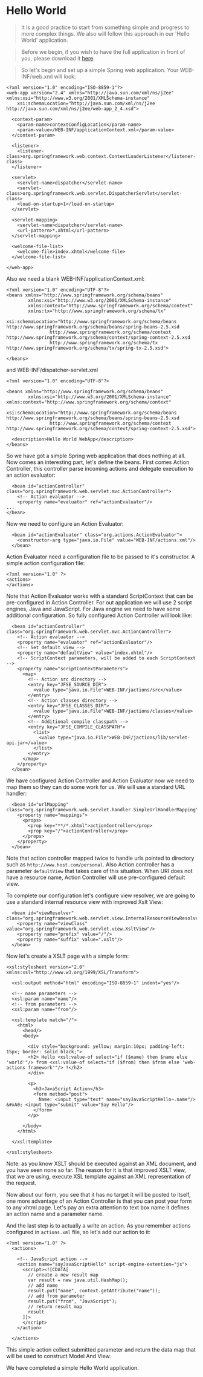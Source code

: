 # Hello World #

> It is a good practice to start from something simple and progress to more complex things. We also will follow this approach in our 'Hello World' application.

> Before we begin, if you wish to have the full application in front of you, please download it [here](http://web-actions.googlecode.com/files/helloworld.war).

> So let's begin and set up a simple Spring web application. Your WEB-INF/web.xml will look:

```
<?xml version="1.0" encoding="ISO-8859-1"?>
<web-app version="2.4" xmlns="http://java.sun.com/xml/ns/j2ee" xmlns:xsi="http://www.w3.org/2001/XMLSchema-instance"
    xsi:schemaLocation="http://java.sun.com/xml/ns/j2ee http://java.sun.com/xml/ns/j2ee/web-app_2_4.xsd">

  <context-param>
    <param-name>contextConfigLocation</param-name>
    <param-value>/WEB-INF/applicationContext.xml</param-value>
  </context-param>
  
  <listener>
    <listener-class>org.springframework.web.context.ContextLoaderListener</listener-class>
  </listener>

  <servlet>
    <servlet-name>dispatcher</servlet-name>
    <servlet-class>org.springframework.web.servlet.DispatcherServlet</servlet-class>
    <load-on-startup>1</load-on-startup>
  </servlet>

  <servlet-mapping>
    <servlet-name>dispatcher</servlet-name>
    <url-pattern>*.xhtml</url-pattern>
  </servlet-mapping>

  <welcome-file-list>
    <welcome-file>index.xhtml</welcome-file>    
  </welcome-file-list>

</web-app>
```

Also we need a blank WEB-INF/applicationContext.xml:
```
<?xml version="1.0" encoding="UTF-8"?>
<beans xmlns="http://www.springframework.org/schema/beans"
		xmlns:xsi="http://www.w3.org/2001/XMLSchema-instance"
		xmlns:context="http://www.springframework.org/schema/context"
		xmlns:tx="http://www.springframework.org/schema/tx"
		xsi:schemaLocation="http://www.springframework.org/schema/beans http://www.springframework.org/schema/beans/spring-beans-2.5.xsd
				http://www.springframework.org/schema/context http://www.springframework.org/schema/context/spring-context-2.5.xsd
				http://www.springframework.org/schema/tx http://www.springframework.org/schema/tx/spring-tx-2.5.xsd">

</beans>
```

and WEB-INF/dispatcher-servlet.xml
```
<?xml version="1.0" encoding="UTF-8"?>

<beans xmlns="http://www.springframework.org/schema/beans"
		xmlns:xsi="http://www.w3.org/2001/XMLSchema-instance" xmlns:context="http://www.springframework.org/schema/context"
		xsi:schemaLocation="http://www.springframework.org/schema/beans http://www.springframework.org/schema/beans/spring-beans-2.5.xsd
				http://www.springframework.org/schema/context http://www.springframework.org/schema/context/spring-context-2.5.xsd">

  <description>Hello World WebApp</description>
</beans>
```

So we have got a simple Spring web application that does nothing at all. Now comes an interesting part, let's define the beans.
First comes Action Controller, this controller parse incoming actions and delegate execution to an action evaluator:
```
  <bean id="actionController" class="org.springframework.web.servlet.mvc.ActionController">
    <!-- Action evaluator -->
    <property name="evaluator" ref="actionEvaluator"/>
...
</bean>
```

Now we need to configure an Action Evaluator:
```
  <bean id="actionEvaluator" class="org.actions.ActionEvaluator">
    <constructor-arg type="java.io.File" value="WEB-INF/actions.xml"/>
  </bean>
```

Action Evaluator need a configuration file to be passed to it's constructor.
A simple action configuration file:
```
<?xml version="1.0" ?>
<actions>
</actions>
```

Note that Action Evaluator works with a standard ScriptContext that can be pre-configured in Action Controller. For out application we will use 2 script engines, Java and JavaScript. For Java engine we need to have some additional configuration. So fully configured Action Controller will look like:
```
  <bean id="actionController" class="org.springframework.web.servlet.mvc.ActionController">
    <!-- Action evaluator -->
    <property name="evaluator" ref="actionEvaluator"/>
    <!-- Set default view -->
    <property name="defaultView" value="index.xhtml"/>
    <!-- ScriptContext parameters, will be added to each ScriptContext -->
    <property name="scriptContextParameters">
      <map>
        <!-- Action src directory -->
        <entry key="JFSE_SOURCE_DIR">
          <value type="java.io.File">WEB-INF/jactions/src</value>
        </entry>
        <!-- Action classes directory -->
        <entry key="JFSE_CLASSES_DIR">
          <value type="java.io.File">WEB-INF/jactions/classes</value>
        </entry>
        <!-- Additional compile classpath -->
        <entry key="JFSE_COMPILE_CLASSPATH">
          <list>
            <value type="java.io.File">WEB-INF/jactions/lib/servlet-api.jar</value>
          </list>
        </entry>
      </map>
    </property>
  </bean>
```

We have configured Action Controller and Action Evaluator now we need to map them so they can do some work for us. We will use a standard URL handler:
```
  <bean id="urlMapping" class="org.springframework.web.servlet.handler.SimpleUrlHandlerMapping">
    <property name="mappings">
      <props>
        <prop key="**/*.xhtml">actionController</prop>        
        <prop key="/">actionController</prop>
      </props>
    </property>
  </bean>
```
Note that action controller mapped twice to handle urls pointed to directory such as `http://www.host.com/personal`. Also Action controller has a parameter `defaultView` that takes care of this situation. When URI does not have a resource name, Action Controller will use pre-configured default view.

To complete our configuration let's configure view resolver, we are going to use a standard internal resource view with improved Xslt View:
```
  <bean id="viewResolver" class="org.springframework.web.servlet.view.InternalResourceViewResolver">
    <property name="viewClass" value="org.springframework.web.servlet.view.XsltView"/>
    <property name="prefix" value="/"/>
    <property name="suffix" value=".xslt"/>
  </bean>
```

Now let's create a XSLT page with a simple form:
```
<xsl:stylesheet version="2.0" xmlns:xsl="http://www.w3.org/1999/XSL/Transform">

  <xsl:output method="html" encoding="ISO-8859-1" indent="yes"/>

  <!-- name parameters -->
  <xsl:param name="name"/>
  <!-- from parameters -->
  <xsl:param name="from"/>

  <xsl:template match="/">
    <html>
      <head/>
      <body>
        
        <div style="background: yellow; margin:10px; padding-left: 15px; border: solid black;">
        <h2> Hello <xsl:value-of select="if ($name) then $name else 'world'"/> from <xsl:value-of select="if ($from) then $from else 'web-actions framework'"/> !</h2>
        </div>

        <p>
          <h3>JavaScript Action</h3>
          <form method="post">
            Name: <input type="text" name="sayJavaScriptHello~.name"/> &#xA0; <input type="submit" value="Say Hello"/>
          </form>
        </p>

      </body>
    </html>

  </xsl:template>

</xsl:stylesheet>
```

Note: as you know XSLT should be executed against an XML document, and you have seen none so far. The reason for it is that improved XSLT view, that we are using, execute XSL template against an XML representation of the request.

Now about our form, you see that it has no target it will be posted to itself, one more advantage of an Action Controller is that you can post your form to any xhtml page. Let's pay an extra attention to text box name it defines an action name and a parameter name.

And the last step is to actually a write an action. As you remember actions configured in `actions.xml` file, so let's add our action to it:
```
<?xml version="1.0" ?>
  <actions>
  
    <!-- JavaScript action -->
    <action name="sayJavaScriptHello" script-engine-extention="js">
      <script><![CDATA[                
        // create a new result map
        var result = new java.util.HashMap();
        // add name
        result.put("name", context.getAttribute("name"));
        // add from parameter
        result.put("from", "JavaScript");
        // return result map
        result
      ]]>
      </script>
    </action>

  </actions>
```
This simple action collect submitted parameter and return the data map that will be used to construct Model And View.

We have completed a simple Hello World application.